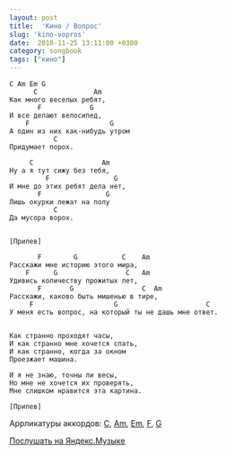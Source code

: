 ```yaml
---
layout: post
title:  'Кино / Вопрос'
slug: 'kino-vopros'
date:  2010-11-25 13:11:00 +0300
category: songbook
tags: ["кино"]
---
```


    C Am Em G
          C              Am
    Как много веселых ребят,
           F            G
    И все делают велосипед,
        F                    G
    А один из них как-нибудь утром
               C
    Придумает порох.

         C                 Am
    Ну а я тут сижу без тебя,
             F                G 
    И мне до этих ребят дела нет,
           F                G
    Лишь окурки лежат на полу 
               C
    Да мусора ворох.


    [Припев]

           F        G           C    Am           
    Расскажи мне историю этого мира,
        F      G                 C   Am
    Удивись количеству прожитых лет,
           F       G                 C  Am
    Расскажи, каково быть мишенью в тире,
         F                    G                      C
    У меня есть вопрос, на который ты не дашь мне ответ.


    Как странно проходят часы,
    И как странно мне хочется спать,
    И как странно, когда за окном
    Проезжает машина.

    И я не знаю, точны ли весы,
    Но мне не хочется их проверять,
    Мне слишком нравится эта картина.

    [Припев]

Аррликатуры аккордов: [C](http://guitar-chords-chart.net/#C), [Am](http://guitar-chords-chart.net/#Am), [Em](http://guitar-chords-chart.net/#Em), [F](http://guitar-chords-chart.net/#F), [G](http://guitar-chords-chart.net/#G) 

<a href="http://music.yandex.ru/#/track/110564/album/10446" rel="nofollow" target="_blank">Послушать на Яндекс.Музыке</a>


